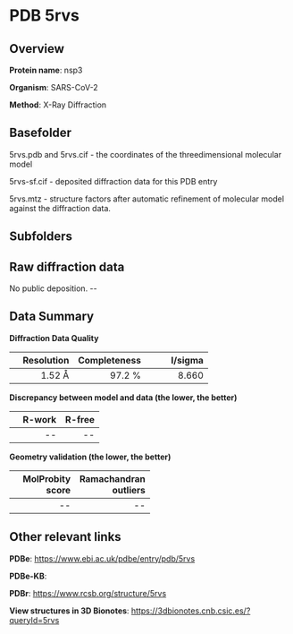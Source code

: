 # PDB 5rvs

## Overview

**Protein name**: nsp3

**Organism**: SARS-CoV-2

**Method**: X-Ray Diffraction



## Basefolder

5rvs.pdb and 5rvs.cif - the coordinates of the threedimensional molecular model

5rvs-sf.cif - deposited diffraction data for this PDB entry

5rvs.mtz - structure factors after automatic refinement of molecular model against the diffraction data.

## Subfolders









## Raw diffraction data

No public deposition. --<br> 

## Data Summary
**Diffraction Data Quality**

|   | Resolution | Completeness| I/sigma |
|---|-------------:|----------------:|--------------:|
|   |1.52 Å|97.2  %|<img width=50/>8.660|

**Discrepancy between model and data (the lower, the better)**

|   | **R-work**| **R-free**   
|---|-------------:|----------------:|           
||--|--|

**Geometry validation (the lower, the better)**

|   |**MolProbity<br>score**| **Ramachandran<br>outliers** 
|---|-------------:|----------------:|
||--|--|

 

 



## Other relevant links 
**PDBe**:  https://www.ebi.ac.uk/pdbe/entry/pdb/5rvs

**PDBe-KB**:  
 
**PDBr**: https://www.rcsb.org/structure/5rvs 

**View structures in 3D Bionotes**: https://3dbionotes.cnb.csic.es/?queryId=5rvs

